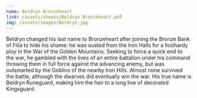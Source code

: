 ```yaml
---
name: Beldryn Bronzeheart
link: /assets/sheets/Beldryn Bronzeheart.pdf
img: /assets/images/Beldryn.jpg
--- 
```

Beldryn changed his last name to Bronzeheart after joining the Bronze Bank of Filia to hide his shame: he was ousted from the Iron Halls for a foolhardy ploy in the War of the Golden Mountains. Seeking to force a quick end to the war, he gambled with the lives of an entire battalion under his command throwing them in full force against the advancing enemy, but was outsmarted by the Goblins of the nearby Iron Hills. Almost none survived the battle, although the dwarves did eventually win the war. His true name is Beldryn Runeguard, making him the heir to a long line of decorated Kingsguard.
